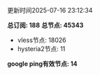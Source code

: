 更新时间2025-07-16 23:12:34

**总订阅: 188**
**总节点: 45343**
- vless节点: 18026
- hysteria2节点: 11

**google ping有效节点: 14**
